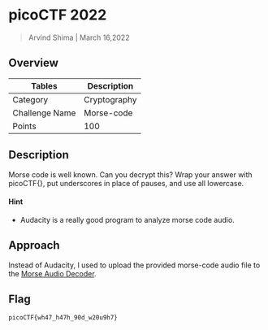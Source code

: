 # picoCTF 2022

> Arvind Shima | March 16,2022

## Overview

| Tables | Description |
| ------ | ----------- |
| Category | Cryptography |
| Challenge Name | Morse-code |
| Points | 100 |

## Description

Morse code is well known. Can you decrypt this?
Wrap your answer with picoCTF{}, put underscores in place of pauses, and use all lowercase.

#### Hint

- Audacity is a really good program to analyze morse code audio.

## Approach

Instead of Audacity, I used to upload the provided morse-code audio file to the [Morse Audio Decoder](https://morsecode.world/international/decoder/audio-decoder-expert.html).

## Flag

```
picoCTF{wh47_h47h_90d_w20u9h7}
```